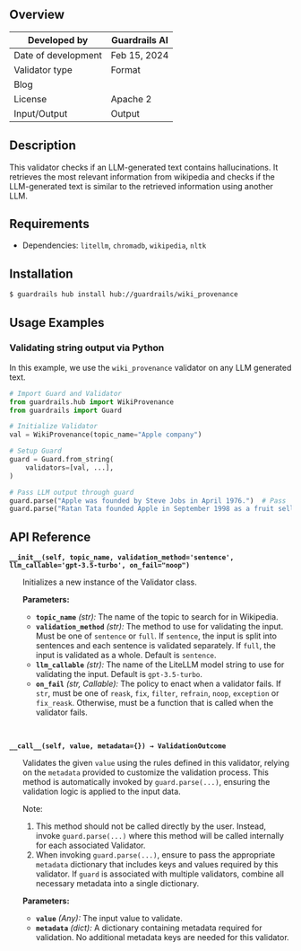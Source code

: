 ## Overview

| Developed by | Guardrails AI |
| --- | --- |
| Date of development | Feb 15, 2024 |
| Validator type | Format |
| Blog |  |
| License | Apache 2 |
| Input/Output | Output |

## Description

This validator checks if an LLM-generated text contains hallucinations. It retrieves the most relevant information from wikipedia and checks if the LLM-generated text is similar to the retrieved information using another LLM.

## Requirements
* Dependencies: `litellm`, `chromadb`, `wikipedia`, `nltk`

## Installation

```bash
$ guardrails hub install hub://guardrails/wiki_provenance
```

## Usage Examples

### Validating string output via Python

In this example, we use the `wiki_provenance` validator on any LLM generated text.

```python
# Import Guard and Validator
from guardrails.hub import WikiProvenance
from guardrails import Guard

# Initialize Validator
val = WikiProvenance(topic_name="Apple company")

# Setup Guard
guard = Guard.from_string(
    validators=[val, ...],
)

# Pass LLM output through guard
guard.parse("Apple was founded by Steve Jobs in April 1976.")  # Pass
guard.parse("Ratan Tata founded Apple in September 1998 as a fruit selling company.")  # Fail
```

## API Reference

**`__init__(self, topic_name, validation_method='sentence', llm_callable='gpt-3.5-turbo', on_fail="noop")`**
<ul>

Initializes a new instance of the Validator class.

**Parameters:**

- **`topic_name`** *(str):* The name of the topic to search for in Wikipedia.
- **`validation_method`** *(str):* The method to use for validating the input. Must be one of `sentence` or `full`. If `sentence`, the input is split into sentences and each sentence is validated separately. If `full`, the input is validated as a whole. Default is `sentence`.
- **`llm_callable`** *(str):* The name of the LiteLLM model string to use for validating the input. Default is `gpt-3.5-turbo`.
- **`on_fail`** *(str, Callable):* The policy to enact when a validator fails. If `str`, must be one of `reask`, `fix`, `filter`, `refrain`, `noop`, `exception` or `fix_reask`. Otherwise, must be a function that is called when the validator fails.

</ul>

<br>

**`__call__(self, value, metadata={}) → ValidationOutcome`**

<ul>

Validates the given `value` using the rules defined in this validator, relying on the `metadata` provided to customize the validation process. This method is automatically invoked by `guard.parse(...)`, ensuring the validation logic is applied to the input data.

Note:

1. This method should not be called directly by the user. Instead, invoke `guard.parse(...)` where this method will be called internally for each associated Validator.
2. When invoking `guard.parse(...)`, ensure to pass the appropriate `metadata` dictionary that includes keys and values required by this validator. If `guard` is associated with multiple validators, combine all necessary metadata into a single dictionary.

**Parameters:**

- **`value`** *(Any):* The input value to validate.
- **`metadata`** *(dict):* A dictionary containing metadata required for validation. No additional metadata keys are needed for this validator.

</ul>